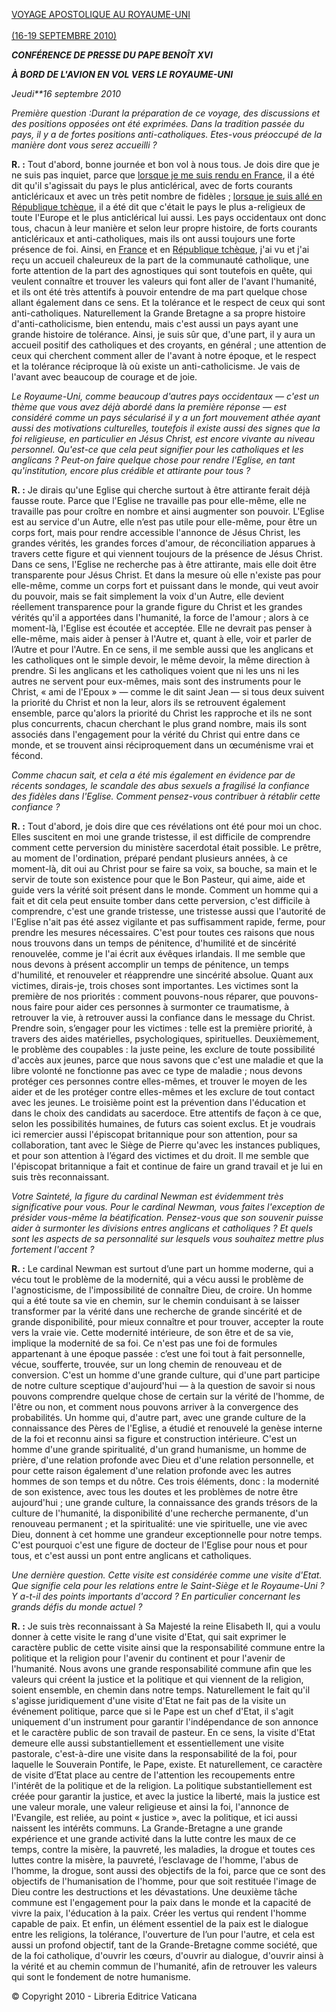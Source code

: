 [VOYAGE APOSTOLIQUE AU ROYAUME-UNI\
\
(16-19 SEPTEMBRE 2010)](/content/benedict-xvi/fr/travels/2010/index_regno-unito.html)

***CONFÉRENCE DE PRESSE DU PAPE BENOÎT XVI***

***À BORD DE L'AVION EN VOL VERS LE ROYAUME-UNI***

*Jeudi**16 septembre 2010*

*Première question :Durant la préparation de ce voyage, des discussions et des positions opposées ont été exprimées. Dans la tradition passée du pays, il y a de fortes positions anti-catholiques. Etes-vous préoccupé de la manière dont vous serez accueilli ?*

**R. :** Tout d'abord, bonne journée et bon vol à nous tous. Je dois dire que je ne suis pas inquiet, parce que [lorsque je me suis rendu en France](/content/benedict-xvi/fr/travels/2008/index_francia.html), il a été dit qu'il s'agissait du pays le plus anticlérical, avec de forts courants anticléricaux et avec un très petit nombre de fidèles ; [lorsque je suis allé en République tchèque](/content/benedict-xvi/fr/travels/2009/index_repubblica-ceca.html), il a été dit que c'était le pays le plus a-religieux de toute l'Europe et le plus anticlérical lui aussi. Les pays occidentaux ont donc tous, chacun à leur manière et selon leur propre histoire, de forts courants anticléricaux et anti-catholiques, mais ils ont aussi toujours une forte présence de foi. Ainsi, en [France](/content/benedict-xvi/fr/travels/2008/index_francia.html) et en [République tchèque](/content/benedict-xvi/fr/travels/2009/index_repubblica-ceca.html), j'ai vu et j'ai reçu un accueil chaleureux de la part de la communauté catholique, une forte attention de la part des agnostiques qui sont toutefois en quête, qui veulent connaître et trouver les valeurs qui font aller de l'avant l'humanité, et ils ont été très attentifs à pouvoir entendre de ma part quelque chose allant également dans ce sens. Et la tolérance et le respect de ceux qui sont anti-catholiques. Naturellement la Grande Bretagne a sa propre histoire d'anti-catholicisme, bien entendu, mais c'est aussi un pays ayant une grande histoire de tolérance. Ainsi, je suis sûr que, d'une part, il y aura un accueil positif des catholiques et des croyants, en général ; une attention de ceux qui cherchent comment aller de l'avant à notre époque, et le respect et la tolérance réciproque là où existe un anti-catholicisme. Je vais de l'avant avec beaucoup de courage et de joie.

*Le Royaume-Uni, comme beaucoup d'autres pays occidentaux — c'est un thème que vous avez déjà abordé dans la première réponse — est considéré comme un pays sécularisé il y a un fort mouvement athée ayant aussi des motivations culturelles, toutefois il existe aussi des signes que la foi religieuse, en particulier en Jésus Christ, est encore vivante au niveau personnel. Qu'est-ce que cela peut signifier pour les catholiques et les anglicans ? Peut-on faire quelque chose pour rendre l'Eglise, en tant qu'institution, encore plus crédible et attirante pour tous ?*

**R. :** Je dirais qu'une Eglise qui cherche surtout à être attirante ferait déjà fausse route. Parce que l'Eglise ne travaille pas pour elle-même, elle ne travaille pas pour croître en nombre et ainsi augmenter son pouvoir. L'Eglise est au service d'un Autre, elle n’est pas utile pour elle-même, pour être un corps fort, mais pour rendre accessible l'annonce de Jésus Christ, les grandes vérités, les grandes forces d'amour, de réconciliation apparues à travers cette figure et qui viennent toujours de la présence de Jésus Christ. Dans ce sens, l'Eglise ne recherche pas à être attirante, mais elle doit être transparente pour Jésus Christ. Et dans la mesure où elle n'existe pas pour elle-même, comme un corps fort et puissant dans le monde, qui veut avoir du pouvoir, mais se fait simplement la voix d'un Autre, elle devient réellement transparence pour la grande figure du Christ et les grandes vérités qu'il a apportées dans l'humanité, la force de l'amour ; alors à ce moment-là, l'Eglise est écoutée et acceptée. Elle ne devrait pas penser à elle-même, mais aider à penser à l'Autre et, quant à elle, voir et parler de l’Autre et pour l'Autre. En ce sens, il me semble aussi que les anglicans et les catholiques ont le simple devoir, le même devoir, la même direction à prendre. Si les anglicans et les catholiques voient que ni les uns ni les autres ne servent pour eux-mêmes, mais sont des instruments pour le Christ, « ami de l'Epoux » — comme le dit saint Jean — si tous deux suivent la priorité du Christ et non la leur, alors ils se retrouvent également ensemble, parce qu'alors la priorité du Christ les rapproche et ils ne sont plus concurrents, chacun cherchant le plus grand nombre, mais ils sont associés dans l'engagement pour la vérité du Christ qui entre dans ce monde, et se trouvent ainsi réciproquement dans un œcuménisme vrai et fécond.

*Comme chacun sait, et cela a été mis également en évidence par de récents sondages, le scandale des abus sexuels a fragilisé la confiance des fidèles dans l'Eglise. Comment pensez-vous contribuer à rétablir cette confiance ?*

**R. :** Tout d'abord, je dois dire que ces révélations ont été pour moi un choc. Elles suscitent en moi une grande tristesse, il est difficile de comprendre comment cette perversion du ministère sacerdotal était possible. Le prêtre, au moment de l'ordination, préparé pendant plusieurs années, à ce moment-là, dit oui au Christ pour se faire sa voix, sa bouche, sa main et le servir de toute son existence pour que le Bon Pasteur, qui aime, aide et guide vers la vérité soit présent dans le monde. Comment un homme qui a fait et dit cela peut ensuite tomber dans cette perversion, c'est difficile à comprendre, c'est une grande tristesse, une tristesse aussi que l'autorité de l'Eglise n'ait pas été assez vigilante et pas suffisamment rapide, ferme, pour prendre les mesures nécessaires. C'est pour toutes ces raisons que nous nous trouvons dans un temps de pénitence, d'humilité et de sincérité renouvelée, comme je l'ai écrit aux évêques irlandais. Il me semble que nous devons à présent accomplir un temps de pénitence, un temps d'humilité, et renouveler et réapprendre une sincérité absolue. Quant aux victimes, dirais-je, trois choses sont importantes. Les victimes sont la première de nos priorités : comment pouvons-nous réparer, que pouvons-nous faire pour aider ces personnes à surmonter ce traumatisme, à retrouver la vie, à retrouver aussi la confiance dans le message du Christ. Prendre soin, s’engager pour les victimes : telle est la première priorité, à travers des aides matérielles, psychologiques, spirituelles. Deuxièmement, le problème des coupables : la juste peine, les exclure de toute possibilité d'accès aux jeunes, parce que nous savons que c'est une maladie et que la libre volonté ne fonctionne pas avec ce type de maladie ; nous devons protéger ces personnes contre elles-mêmes, et trouver le moyen de les aider et de les protéger contre elles-mêmes et les exclure de tout contact avec les jeunes. Le troisième point est la prévention dans l'éducation et dans le choix des candidats au sacerdoce. Etre attentifs de façon à ce que, selon les possibilités humaines, de futurs cas soient exclus. Et je voudrais ici remercier aussi l'épiscopat britannique pour son attention, pour sa collaboration, tant avec le Siège de Pierre qu'avec les instances publiques, et pour son attention à l’égard des victimes et du droit. Il me semble que l'épiscopat britannique a fait et continue de faire un grand travail et je lui en suis très reconnaissant.

*Votre Sainteté, la figure du cardinal Newman est évidemment très significative pour vous. Pour le cardinal Newman, vous faites l'exception de présider vous-même la béatification. Pensez-vous que son souvenir puisse aider à surmonter les divisions entres anglicans et catholiques ? Et quels sont les aspects de sa personnalité sur lesquels vous souhaitez mettre plus fortement l'accent ?*

**R. :** Le cardinal Newman est surtout d’une part un homme moderne, qui a vécu tout le problème de la modernité, qui a vécu aussi le problème de l'agnosticisme, de l'impossibilité de connaître Dieu, de croire. Un homme qui a été toute sa vie en chemin, sur le chemin conduisant à se laisser transformer par la vérité dans une recherche de grande sincérité et de grande disponibilité, pour mieux connaître et pour trouver, accepter la route vers la vraie vie. Cette modernité intérieure, de son être et de sa vie, implique la modernité de sa foi. Ce n'est pas une foi de formules appartenant à une époque passée : c’est une foi tout à fait personnelle, vécue, soufferte, trouvée, sur un long chemin de renouveau et de conversion. C'est un homme d'une grande culture, qui d'une part participe de notre culture sceptique d'aujourd'hui — à la question de savoir si nous pouvons comprendre quelque chose de certain sur la vérité de l'homme, de l'être ou non, et comment nous pouvons arriver à la convergence des probabilités. Un homme qui, d'autre part, avec une grande culture de la connaissance des Pères de l'Eglise, a étudié et renouvelé la genèse interne de la foi et reconnu ainsi sa figure et construction intérieure. C'est un homme d'une grande spiritualité, d'un grand humanisme, un homme de prière, d'une relation profonde avec Dieu et d'une relation personnelle, et pour cette raison également d'une relation profonde avec les autres hommes de son temps et du nôtre. Ces trois éléments, donc : la modernité de son existence, avec tous les doutes et les problèmes de notre être aujourd'hui ; une grande culture, la connaissance des grands trésors de la culture de l'humanité, la disponibilité d'une recherche permanente, d'un renouveau permanent ; et la spiritualité: une vie spirituelle, une vie avec Dieu, donnent à cet homme une grandeur exceptionnelle pour notre temps. C'est pourquoi c'est une figure de docteur de l'Eglise pour nous et pour tous, et c'est aussi un pont entre anglicans et catholiques.

*Une dernière question. Cette visite est considérée comme une visite d'Etat. Que signifie cela pour les relations entre le Saint-Siège et le Royaume-Uni ? Y a-t-il des points importants d'accord ? En particulier concernant les grands défis du monde actuel ?*

**R. :** Je suis très reconnaissant à Sa Majesté la reine Elisabeth II, qui a voulu donner à cette visite le rang d'une visite d'Etat, qui sait exprimer le caractère public de cette visite ainsi que la responsabilité commune entre la politique et la religion pour l'avenir du continent et pour l'avenir de l'humanité. Nous avons une grande responsabilité commune afin que les valeurs qui créent la justice et la politique et qui viennent de la religion, soient ensemble, en chemin dans notre temps. Naturellement le fait qu'il s'agisse juridiquement d'une visite d'Etat ne fait pas de la visite un événement politique, parce que si le Pape est un chef d'Etat, il s'agit uniquement d'un instrument pour garantir l'indépendance de son annonce et le caractère public de son travail de pasteur. En ce sens, la visite d'Etat demeure elle aussi substantiellement et essentiellement une visite pastorale, c'est-à-dire une visite dans la responsabilité de la foi, pour laquelle le Souverain Pontife, le Pape, existe. Et naturellement, ce caractère de visite d’Etat place au centre de l'attention les recoupements entre l'intérêt de la politique et de la religion. La politique substantiellement est créée pour garantir la justice, et avec la justice la liberté, mais la justice est une valeur morale, une valeur religieuse et ainsi la foi, l'annonce de l'Evangile, est reliée, au point « justice », avec la politique, et ici aussi naissent les intérêts communs. La Grande-Bretagne a une grande expérience et une grande activité dans la lutte contre les maux de ce temps, contre la misère, la pauvreté, les maladies, la drogue et toutes ces luttes contre la misère, la pauvreté, l’esclavage de l'homme, l'abus de l'homme, la drogue, sont aussi des objectifs de la foi, parce que ce sont des objectifs de l'humanisation de l'homme, pour que soit restituée l'image de Dieu contre les destructions et les dévastations. Une deuxième tâche commune est l'engagement pour la paix dans le monde et la capacité de vivre la paix, l'éducation à la paix. Créer les vertus qui rendent l'homme capable de paix. Et enfin, un élément essentiel de la paix est le dialogue entre les religions, la tolérance, l'ouverture de l’un pour l'autre, et cela est aussi un profond objectif, tant de la Grande-Bretagne comme société, que de la foi catholique, d'ouvrir les cœurs, d'ouvrir au dialogue, d'ouvrir ainsi à la vérité et au chemin commun de l'humanité, afin de retrouver les valeurs qui sont le fondement de notre humanisme.

© Copyright 2010 - Libreria Editrice Vaticana